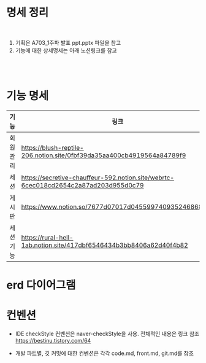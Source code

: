 # 명세 정리
<br>


1. 기획은 A703_1주파 발표 ppt.pptx 파일을 참고
2. 기능에 대한 상세명세는 아래 노션링크를 참고  
<br>
<br>


# 기능 명세

기능 | 링크
---|---
회원관리 | https://blush-reptile-206.notion.site/0fbf39da35aa400cb4919564a84789f9
세션 | https://secretive-chauffeur-592.notion.site/webrtc-6cec018cd2654c2a87ad203d955d0c79
게시판 | https://www.notion.so/7677d07017d0455997409352468684e0
세션 기능 | https://rural-hell-1ab.notion.site/417dbf6546434b3bb8406a62d40f4b82


# erd 다이어그램

# 컨벤션
* IDE checkStyle 컨벤션은 naver-checkStyle을 사용. 전체적인 내용은 링크 참조
https://bestinu.tistory.com/64

* 개발 파트별, 깃 커밋에 대한 컨벤션은 각각 code.md, front.md, git.md를 참조